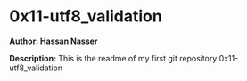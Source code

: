 # 0x11-utf8_validation
**Author: Hassan Nasser**

**Description:**
This is the readme of my first git repository 0x11-utf8_validation
